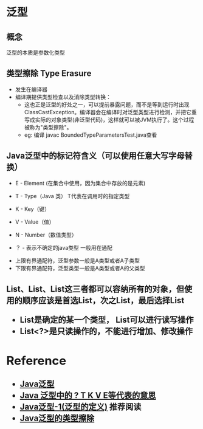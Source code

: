 # 泛型
## 概念 
 泛型的本质是参数化类型
 
## 类型擦除 Type Erasure
 - 发生在编译器
 - 编译期提供类型检查以及消除类型转换： 
    - 这也正是泛型的好处之一，可以提前暴露问题，而不是等到运行时出现ClassCastException。编译器会在编译时对泛型类型进行检测，并把它重写成实际的对象类型(非泛型代码)，这样就可以被JVM执行了。这个过程被称为"类型擦除"。
    - eg: 编译 javac BoundedTypeParametersTest.java查看


## Java泛型中的标记符含义（可以使用任意大写字母替换） 

 - E - Element (在集合中使用，因为集合中存放的是元素) 

 - T - Type（Java 类） T代表在调用时的指定类型

 - K - Key（键）

 - V - Value（值）

 - N - Number（数值类型）

 - ？ -  表示不确定的java类型  一般用在通配
 
 - <? extends A>  上限有界通配符，泛型参数一般是A类型或者A子类型
 
 - <? super A>    下限有界通配符，泛型类型一般是A类型或者A的父类型
 
 
## List<T>、List<?>、List<Object>这三者都可以容纳所有的对象，但使用的顺序应该是首选List<T>，次之List<?>，最后选择List<Object>
 - List<T>是确定的某一个类型， List<T>可以进行读写操作
 - List<?>是只读操作的，不能进行增加、修改操作

 
 
 ## Reference
 
 - [Java泛型](https://www.runoob.com/java/java-generics.html)
 - [Java 泛型中的 ? T K V E等代表的意思](https://blog.csdn.net/wqc19920906/article/details/78118984)
 - [Java泛型-1(泛型的定义)](https://www.jianshu.com/p/0860cbf0606f)  推荐阅读
 - [Java泛型的类型擦除](https://www.cnblogs.com/joeblackzqq/p/10813143.html)